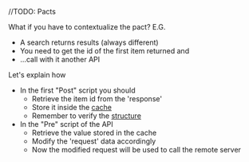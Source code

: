 //TODO: Pacts

What if you have to contextualize the pact? E.G.

* A search returns results (always different)
* You need to get the id of the first item returned and
* ...call with it another API

Let's explain how


* In the first "Post" script you should 
	* Retrieve the item id from the 'response'
	* Store it inside the [cache](replayer.md)
	* Remember to verify the [structure](replayer.md)
* In the "Pre" script of the API
	* Retrieve the value stored in the cache 
	* Modify the 'request' data accordingly
	* Now the modified request will be used to call the remote server
